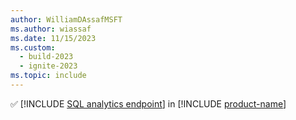```yaml
---
author: WilliamDAssafMSFT
ms.author: wiassaf
ms.date: 11/15/2023
ms.custom:
  - build-2023
  - ignite-2023
ms.topic: include
---
```

&#x2705; [!INCLUDE [SQL analytics endpoint](../fabric-se.md)] in [!INCLUDE [product-name](../../../includes/product-name.md)]
